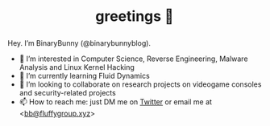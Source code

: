 # <p align="center">greetings :purple_heart:</p>

Hey. I’m BinaryBunny (@binarybunnyblog).

- 👀 I’m interested in Computer Science, Reverse Engineering, Malware Analysis and Linux Kernel Hacking
- 🌱 I’m currently learning Fluid Dynamics
- 💞️ I’m looking to collaborate on research projects on videogame consoles and security-related projects
- 📫 How to reach me: just DM me on [Twitter](https://twitter.com/BinaryBunnyBlog) or email me at <[bb@fluffygroup.xyz](mailto:bb@fluffygroup.xyz)>
